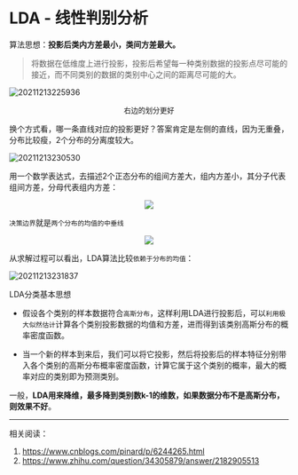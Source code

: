 <!--
 * @Description: LDA
 * @Version: 1.0
 * @Autor: xihuishaw
 * @Date: 2021-12-13 22:54:50
 * @LastEditors: xihuishaw
 * @LastEditTime: 2021-12-13 23:30:47
-->

# LDA - 线性判别分析

算法思想：**投影后类内方差最小，类间方差最大。**

>将数据在低维度上进行投影，投影后希望每一种类别数据的投影点尽可能的接近，而不同类别的数据的类别中心之间的距离尽可能的大。

![20211213225936](https://cdn.jsdelivr.net/gh/xihuishawpy/PicBad@main/blogs/pictures/20211213225936.png)

<center><font size=2 >右边的划分更好</font></center>

换个方式看，哪一条直线对应的投影更好？答案肯定是左侧的直线，因为无重叠，分布比较瘦，2个分布的分离度较大。

![20211213230530](https://cdn.jsdelivr.net/gh/xihuishawpy/PicBad@main/blogs/pictures/20211213230530.png)

用一个数学表达式，去描述2个正态分布的组间方差大，组内方差小，其分子代表组间方差，分母代表组内方差：
<div align=center>
<img src="https://cdn.jsdelivr.net/gh/xihuishawpy/PicBad@main/blogs/pictures/20211213231158.png">
</div>

`决策边界`就是`两个分布的均值的中垂线`

<div align=center>
<img src="https://cdn.jsdelivr.net/gh/xihuishawpy/PicBad@main/blogs/pictures/20211213231619.png">
</div>

从求解过程可以看出，LDA算法比较`依赖于分布的均值`：

![20211213231837](https://cdn.jsdelivr.net/gh/xihuishawpy/PicBad@main/blogs/pictures/20211213231837.png)

LDA分类基本思想

- 假设各个类别的样本数据符合`高斯分布`，这样利用LDA进行投影后，可以`利用极大似然估计`计算各个类别投影数据的均值和方差，进而得到该类别高斯分布的概率密度函数。

- 当一个新的样本到来后，我们可以将它投影，然后将投影后的样本特征分别带入各个类别的高斯分布概率密度函数，计算它属于这个类别的概率，最大的概率对应的类别即为预测类别。

一般，**LDA用来降维，最多降到类别数k-1的维数，如果数据分布不是高斯分布，则效果不好**。

--------

相关阅读：

1. <https://www.cnblogs.com/pinard/p/6244265.html>
2. <https://www.zhihu.com/question/34305879/answer/2182905513>
